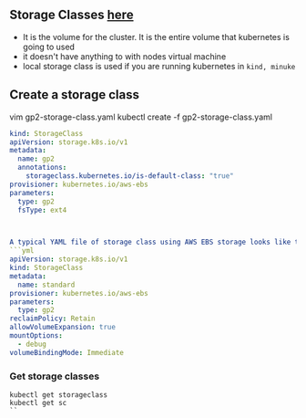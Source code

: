 ## Storage Classes [here](https://kubernetes.io/docs/concepts/storage/storage-classes/#provisioner)


- It is the volume for the cluster. It is the entire volume that kubernetes is going to used
- it doesn't have anything to with nodes virtual machine
- local storage class is used if you are running kubernetes in `kind, minuke`

## Create a storage class
vim gp2-storage-class.yaml
kubectl create -f gp2-storage-class.yaml

```yaml
kind: StorageClass
apiVersion: storage.k8s.io/v1
metadata:
  name: gp2
  annotations:
    storageclass.kubernetes.io/is-default-class: "true"
provisioner: kubernetes.io/aws-ebs
parameters:
  type: gp2
  fsType: ext4



A typical YAML file of storage class using AWS EBS storage looks like this:
```yml
apiVersion: storage.k8s.io/v1
kind: StorageClass
metadata:
  name: standard
provisioner: kubernetes.io/aws-ebs
parameters:
  type: gp2
reclaimPolicy: Retain
allowVolumeExpansion: true
mountOptions:
  - debug
volumeBindingMode: Immediate
```

### Get storage classes
```
kubectl get storageclass
kubectl get sc
``